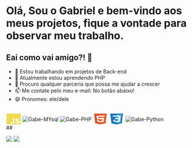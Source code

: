 # Olá, Sou o Gabriel e bem-vindo aos meus projetos, fique a vontade para observar meu trabalho.
## Eai como vai amigo?! 👋



- 🔭 Estou trabalhando em projetos de Back-end
- 🌱 Atualmente estou aprendendo PHP
- 👯 Procuro qualquer parceria que possa me ajudar a crescer
- 📫 Me contate pelo meu e-mail: No botão abaixo!
- 😄 Pronomes: ele/dele

<div style="display: inline_block"><br>
  <img align="center" alt="Gabe-Js" height="30" width="40" src="https://raw.githubusercontent.com/devicons/devicon/master/icons/javascript/javascript-plain.svg">
   <img align="center" alt="Gabe-MYsql" height="30" width="40" src="https://cdn.jsdelivr.net/gh/devicons/devicon@latest/icons/azuresqldatabase/azuresqldatabase-original.svg" />
   <img align="center" alt="Gabe-PHP" height="30" width="40" src="https://cdn.jsdelivr.net/gh/devicons/devicon@latest/icons/php/php-original.svg" />
  <img align="center" alt="Gabe-HTML" height="30" width="40" src="https://raw.githubusercontent.com/devicons/devicon/master/icons/html5/html5-original.svg">
  <img align="center" alt="Gabe-CSS" height="30" width="40" src="https://raw.githubusercontent.com/devicons/devicon/master/icons/css3/css3-original.svg">
  <img align="center" alt="Gabe-Python" height="30" width="40" src="https://cdn.jsdelivr.net/gh/devicons/devicon@latest/icons/python/python-original.svg" />
  


</div>
##
<div> 
 


  <a href = "mailto:gabj111222@gmail.com"><img src="https://img.shields.io/badge/-Gmail-%23333?style=for-the-badge&logo=gmail&logoColor=white" target="_blank"></a>
  <a href="https://www.linkedin.com/in/gabrieldosreisdasilva/" target="_blank"><img src="https://img.shields.io/badge/-LinkedIn-%230077B5?style=for-the-badge&logo=linkedin&logoColor=white" target="_blank"></a> 
  
</div>
